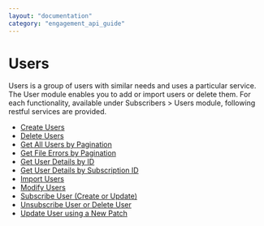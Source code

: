 ```yaml
---
layout: "documentation"
category: "engagement_api_guide"
---
```

                          


Users
=====

Users is a group of users with similar needs and uses a particular service. The User module enables you to add or import users or delete them. For each functionality, available under Subscribers > Users module, following restful services are provided.

*   [Create Users](Create_AudienceMemebrs.html)
*   [Delete Users](Delete_AudienceMemebrs.html)
*   [Get All Users by Pagination](Get_AudienceMemebrs_By_pagination.html)
*   [Get File Errors by Pagination](Get_File_Errors_By_Pagination.html)
*   [Get User Details by ID](Get_AudienceMemebrs_details.html)
*   [Get User Details by Subscription ID](GET_Audicence_member_details_by_Subscription_ID.html)
*   [Import Users](../REST_API_User/Import_User.html)
*   [Modify Users](Modify_AudienceMemebrs.html)
*   [Subscribe User (Create or Update)](Subscribe_Audience_Members__Create_or_Update_.html)
*   [Unsubscribe User or Delete User](UnSubscribe_Audience_Members_or_Delete_Audience_Member.html)
*   [Update User using a New Patch](../REST_API_User/Update_User_API_using_a_New_Patch.html)
